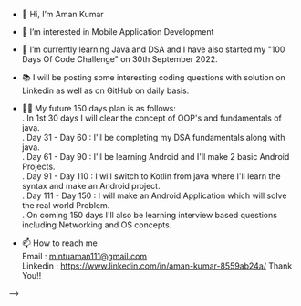  - 👋 Hi, I’m Aman Kumar
- 👀 I’m interested in Mobile Application Development
- 🌱 I’m currently learning Java and DSA and I have also started my "100 Days Of Code Challenge" on 30th September 2022.
- 📚 I will be posting some interesting coding questions with solution on Linkedin as well as on GitHub on daily basis.
- 👨‍🎓 My future 150 days plan is as follows:<br>
     . In 1st 30 days I will clear the concept of OOP's and fundamentals of java.<br>
     . Day 31 - Day 60 : I'll be completing my DSA fundamentals along with java.<br>
     . Day 61 - Day 90 : I'll be learning Android and I'll make 2 basic Android Projects.<br>
     . Day 91 - Day 110 : I will switch to Kotlin from java where I'll learn the syntax and make an Android project.<br>
     . Day 111 - Day 150 : I will make an Android Application which will solve the real world Problem.
     <br>
     . On coming 150 days I'll also be learning interview based questions including Networking and OS concepts.
     
- 📫 How to reach me <br>
Email    : mintuaman111@gmail.com <br>
Linkedin : https://www.linkedin.com/in/aman-kumar-8559ab24a/ 
                                                             Thank You!!


<!---
Aman1953/Aman1953 is a ✨ special ✨ repository because its `README.md` (this file) appears on your GitHub profile.
You can click the Preview link to take a look at your changes.
--->
 -->
 
